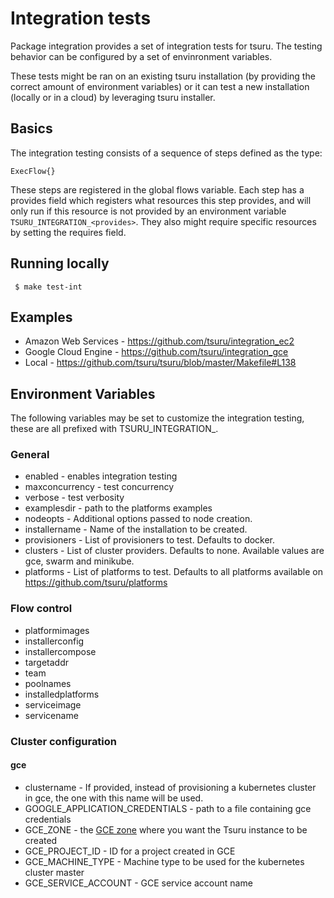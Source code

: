 # Integration tests

Package integration provides a set of integration tests for tsuru. The testing behavior
can be configured by a set of envinronment variables.

These tests might be ran on an existing tsuru installation (by providing the correct amount
of environment variables) or it can test a new installation (locally or in a cloud) by
leveraging tsuru installer.

## Basics

The integration testing consists of a sequence of steps defined as the type:

	ExecFlow{}

These steps are registered in the global flows variable. Each step has a provides
field which registers what resources this step provides, and will only run if this resource is
not provided by an environment variable `TSURU_INTEGRATION_<provides>`. They also might require specific
resources by setting the requires field.

## Running locally

` $ make test-int`

## Examples

- Amazon Web Services - https://github.com/tsuru/integration_ec2
- Google Cloud Engine - https://github.com/tsuru/integration_gce
- Local -	https://github.com/tsuru/tsuru/blob/master/Makefile#L138

## Environment Variables

The following variables may be set to customize the integration testing, these are all prefixed with
TSURU_INTEGRATION_.

### General

- enabled - enables integration testing
- maxconcurrency - test concurrency
- verbose - test verbosity
- examplesdir - path to the platforms examples
- nodeopts - Additional options passed to node creation.
- installername - Name of the installation to be created.
- provisioners - List of provisioners to test. Defaults to docker.
- clusters - List of cluster providers. Defaults to none. Available values are gce, swarm and minikube.
- platforms - List of platforms to test. Defaults to all platforms available on https://github.com/tsuru/platforms

### Flow control

- platformimages
- installerconfig
- installercompose
- targetaddr
- team
- poolnames
- installedplatforms
- serviceimage
- servicename

### Cluster configuration

#### gce

- clustername - If provided, instead of provisioning a kubernetes cluster in gce, the one with this name will be used.
- GOOGLE_APPLICATION_CREDENTIALS - path to a file containing gce credentials
- GCE_ZONE - the [GCE zone](https://cloud.google.com/compute/docs/regions-zones/regions-zones) where you want the Tsuru instance to be created
- GCE_PROJECT_ID - ID for a project created in GCE
- GCE_MACHINE_TYPE - Machine type to be used for the kubernetes cluster master
- GCE_SERVICE_ACCOUNT - GCE service account name